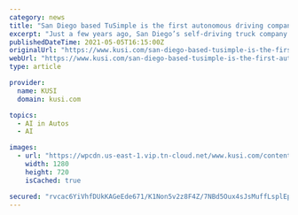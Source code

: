 ```yaml
---
category: news
title: "San Diego based TuSimple is the first autonomous driving company to go public"
excerpt: "Just a few years ago, San Diego’s self-driving truck company TuSimple was just getting started. Now, TuSimple is one of the region’s most highly valued public companies. TuSimple creates self-driving trucks and the software used to run them."
publishedDateTime: 2021-05-05T16:15:00Z
originalUrl: "https://www.kusi.com/san-diego-based-tusimple-is-the-first-autonomous-driving-company-to-go-public/"
webUrl: "https://www.kusi.com/san-diego-based-tusimple-is-the-first-autonomous-driving-company-to-go-public/"
type: article

provider:
  name: KUSI
  domain: kusi.com

topics:
  - AI in Autos
  - AI

images:
  - url: "https://wpcdn.us-east-1.vip.tn-cloud.net/www.kusi.com/content/uploads/2021/05/b/u/tusimple-cfo.png"
    width: 1280
    height: 720
    isCached: true

secured: "rvcac6YiVhfDUkKAGeEde671/K1Non5v2z8F4Z/7NBd5Oux4sJsMuffLsplEpBUxSXW+EyQ6k+jtcgdxqjT7Ro0N5pbtwE7X+OivSJ1b1zhB8uuiI0QbAIxJHNGEGTSdBOccHRG2dliF8m7R48B6rAwvBqr/qZNTKytBRmcHGfWso0Dqv28ycmrQZHvjypFv36oJU+tpwKe9uHKFezTU7scMtSziUU/9IHShyMYuv50dnU0u4lfQe5aF9AhGQja+dnc+7SaOvC1nu36fQx8yDVmO6a9zhDAGOw+5m4nNADLc/1D4AO24IVxt0P9Vvr8EwDkhQDFbxKbSvOxPNwvj0MAbiV2Y7walwboqCpGuFgU=;X9funQxJDCuWyUzoiN2d+Q=="
---
```



